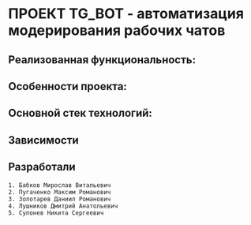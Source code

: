 # ПРОЕКТ TG_BOT - автоматизация модерирования рабочих чатов


## Реализованная функциональность:


## Особенности проекта:


## Основной стек технологий:


## Зависимости


## Разработали

    1. Бабков Мирослав Витальевич
    2. Пугаченко Максим Романович
    3. Золотарев Даниил Романович
    4. Лушников Дмитрий Анатольевич
    5. Супонев Никита Сергеевич

